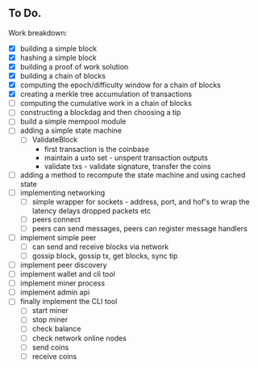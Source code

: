 
## To Do.

Work breakdown:

- [x] building a simple block
- [x] hashing a simple block
- [x] building a proof of work solution
- [x] building a chain of blocks
- [x] computing the epoch/difficulty window for a chain of blocks
- [x] creating a merkle tree accumulation of transactions
- [ ] computing the cumulative work in a chain of blocks
- [ ] constructing a blockdag and then choosing a tip
- [ ] build a simple mempool module
- [ ] adding a simple state machine
    - [ ] ValidateBlock
        - first transaction is the coinbase
        - maintain a uxto set - unspent transaction outputs
        - validate txs - validate signature, transfer the coins
- [ ] adding a method to recompute the state machine and using cached state 
- [ ] implementing networking
    - [ ] simple wrapper for sockets - address, port, and hof's to wrap the latency delays dropped packets etc
    - [ ] peers connect
    - [ ] peers can send messages, peers can register message handlers
- [ ] implement simple peer
    - [ ] can send and receive blocks via network
    - [ ] gossip block, gossip tx, get blocks, sync tip
- [ ] implement peer discovery
- [ ] implement wallet and cli tool
- [ ] implement miner process
- [ ] implement admin api
- [ ] finally implement the CLI tool
    - [ ] start miner
    - [ ] stop miner
    - [ ] check balance
    - [ ] check network online nodes
    - [ ] send coins
    - [ ] receive coins
